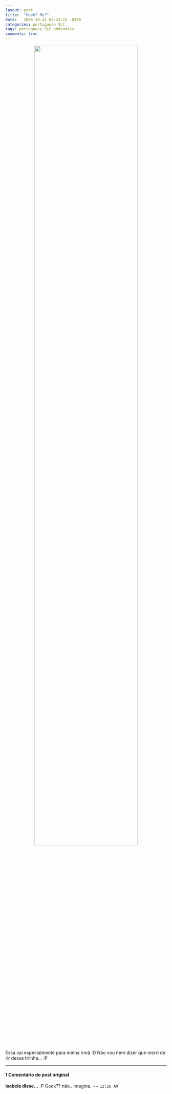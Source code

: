```yaml
---
layout: post
title:  "Geek? Me?"
date:   2005-10-21 03:33:22 -0300
categories: portuguese SLC
tags: portuguese SLC phdcomics
comments: true
---
```


<center><img class="image post-image" src="/blog/images/phdjoke.jpg" width="80%"></center>

Essa vai especialmente para minha irmã :D Não vou nem dizer que morri de rir dessa tirinha... :P

---

#### 1 Comentário do post original

**isabela disse...**
:P
Geek?? não.. imagina. ¬¬  `12:26 AM`  